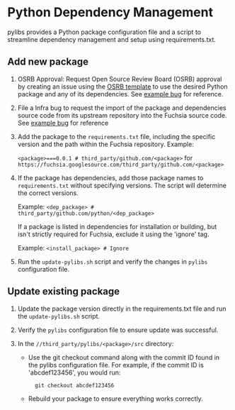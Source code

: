 # Python Dependency Management
pylibs provides a Python package configuration file and a script to streamline
dependency management and setup using requirements.txt.


## Add new package

1. OSRB Approval: Request Open Source Review Board (OSRB) approval by creating
    an issue using the [OSRB template](https://issuetracker.google.com/issues/new?component=1477857&template=1911599)
    to use the desired Python package and any of its dependencies.
    See [example bug](b/42084613) for reference.

2. File a Infra bug to request the import of the package and dependencies source
    code from its upstream repository into the Fuchsia source code.
    See [example bug](b/42084613) for reference

3. Add the package to the `requirements.txt` file, including the specific
    version and the path within the Fuchsia repository. Example:

    `<package>===0.0.1 # third_party/github.com/<package>` for
    `https://fuchsia.googlesource.com/third_party/github.com/<package>`

4. If the package has dependencies, add those package names to
    `requirements.txt` without specifying versions. The script will determine
    the correct versions.

    Example: `<dep_package> # third_party/github.com/python/<dep_package>`

    If a package is listed in dependencies for installation or building, but
    isn't strictly required for Fuchsia, exclude it using the 'ignore' tag.

    Example: `<install_package> # Ignore`

5. Run the `update-pylibs.sh` script and verify the changes in `pylibs`
    configuration file.


## Update existing package

1. Update the package version directly in the requirements.txt file and run the
    `update-pylibs.sh` script.

2. Verify the `pylibs` configuration file to ensure update was successful.

3. In the `//third_party/pylibs/<package>/src` directory:

    * Use the git checkout command along with the commit ID found in the pylibs configuration file. For example, if the commit ID is 'abcdef123456', you would run:

            git checkout abcdef123456

    * Rebuild your package to ensure everything works correctly.
